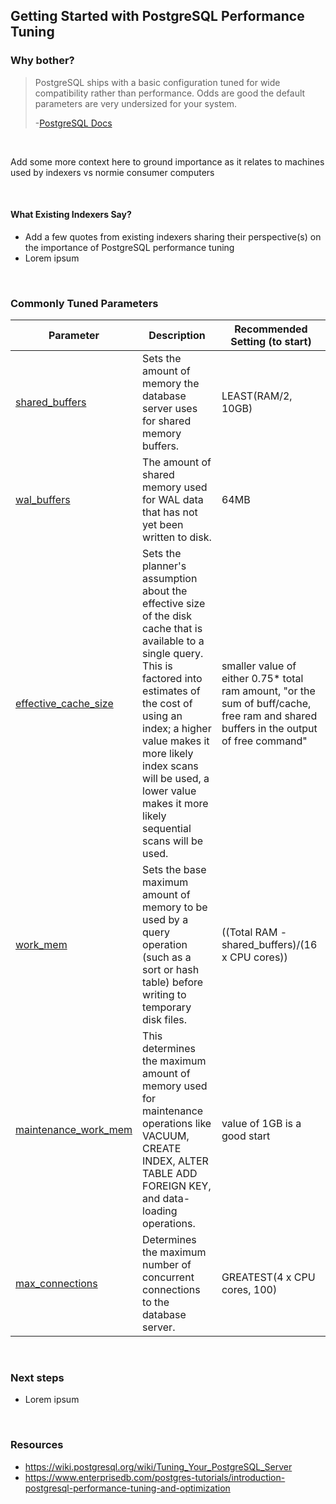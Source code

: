 ## Getting Started with PostgreSQL Performance Tuning

### Why bother?
> PostgreSQL ships with a basic configuration tuned for wide compatibility rather than performance. Odds are good the default parameters are very undersized for your system. 
>
> -[PostgreSQL Docs](https://wiki.postgresql.org/wiki/Tuning_Your_PostgreSQL_Server)

<br>

Add some more context here to ground importance as it relates to machines used by indexers vs normie consumer computers

<br>

#### What Existing Indexers Say?
* Add a few quotes from existing indexers sharing their perspective(s) on the importance of PostgreSQL performance tuning
* Lorem ipsum

<br>

### Commonly Tuned Parameters

| Parameter | Description | Recommended Setting (to start) |
| --- | --- | --- | 
| [shared_buffers](https://www.postgresql.org/docs/current/runtime-config-resource.html#GUC-SHARED-BUFFERS) | Sets the amount of memory the database server uses for shared memory buffers. | LEAST(RAM/2, 10GB) |
| [wal_buffers](https://www.postgresql.org/docs/current/runtime-config-wal.html#GUC-WAL-BUFFERS) | The amount of shared memory used for WAL data that has not yet been written to disk. | 64MB |
| [effective_cache_size](https://www.postgresql.org/docs/current/runtime-config-query.html#GUC-EFFECTIVE-CACHE-SIZE) | Sets the planner's assumption about the effective size of the disk cache that is available to a single query. This is factored into estimates of the cost of using an index; a higher value makes it more likely index scans will be used, a lower value makes it more likely sequential scans will be used. | smaller value of either 0.75* total ram amount, "or the sum of buff/cache, free ram and shared buffers in the output of free command" |
| [work_mem](https://www.postgresql.org/docs/current/runtime-config-resource.html#GUC-WORK-MEM) | Sets the base maximum amount of memory to be used by a query operation (such as a sort or hash table) before writing to temporary disk files. | ((Total RAM - shared_buffers)/(16 x CPU cores)) |
| [maintenance_work_mem](https://www.postgresql.org/docs/current/runtime-config-resource.html#GUC-MAINTENANCE-WORK-MEM) | This determines the maximum amount of memory used for maintenance operations like VACUUM, CREATE INDEX, ALTER TABLE ADD FOREIGN KEY, and data-loading operations. | value of 1GB is a good start |
| [max_connections](https://www.postgresql.org/docs/current/runtime-config-connection.html#GUC-MAX-CONNECTIONS) | Determines the maximum number of concurrent connections to the database server.	| GREATEST(4 x CPU cores, 100) |

<br>

### Next steps
* Lorem ipsum

<br>

### Resources
* https://wiki.postgresql.org/wiki/Tuning_Your_PostgreSQL_Server
* https://www.enterprisedb.com/postgres-tutorials/introduction-postgresql-performance-tuning-and-optimization
